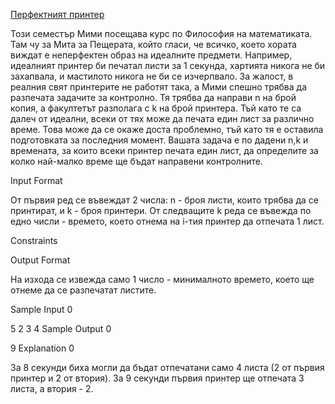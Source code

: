 [Перфектният принтер](https://www.hackerrank.com/contests/sda-homework-3/challenges/challenge-2674)

Този семестър Мими посещава курс по Философия на математиката. Там чу за Мита за Пещерата, който гласи, че всичко, което хората виждат е неперфектен образ на идеалните предмети. Например, идеалният принтер би печатал листи за 1 секунда, хартията никога не би захапвала, и мастилото никога не би се изчерпвало. За жалост, в реалния свят принтерите не работят така, а Мими спешно трябва да разпечата задачите за контролно. Тя трябва да направи n на брой копия, а факултетът разполага с k на брой принтера. Тъй като те са далеч от идеални, всеки от тях може да печата един лист за различно време. Това може да се окаже доста проблемно, тъй като тя е оставила подготовката за последния момент. Вашата задача е по дадени n,k и времената, за които всеки принтер печата един лист, да определите за колко най-малко време ще бъдат направени контролните.

Input Format

От първия ред се въвеждат 2 числа: n - броя листи, които трябва да се принтират, и k - броя принтери. От следващите k реда се въвежда по едно числи  - времето, което отнема на i-тия принтер да отпечата 1 лист.

Constraints




Output Format

На изхода се извежда само 1 число - минималното времето, което ще отнеме да се разпечатат листите.

Sample Input 0

5 2
3 4
Sample Output 0

9
Explanation 0

За 8 секунди биха могли да бъдат отпечатани само 4 листа (2 от първия принтер и 2 от втория). За 9 секунди първия принтер ще отпечата 3 листа, а втория - 2.
